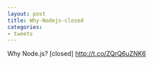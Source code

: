 ```yaml
---
layout: post
title: Why-Nodejs-closed
categories:
- tweets
---
```

Why Node.js? [closed] http://t.co/ZQrQ6uZNK6